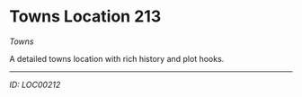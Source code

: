# Towns Location 213

*Towns*

A detailed towns location with rich history and plot hooks.

---
*ID: LOC00212*